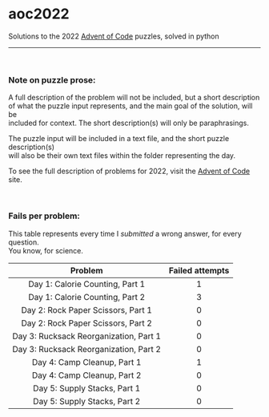 # aoc2022
Solutions to the 2022 [Advent of Code](https://adventofcode.com/) puzzles, solved in python

---
<br>

### Note on puzzle prose:

A full description of the problem will not be included, but a short description <br>
of what the puzzle input represents, and the main goal of the solution, will be <br>
included for context. The short description(s) will only be paraphrasings.<br>

The puzzle input will be included in a text file, and the short puzzle description(s)<br>
will also be their own text files within the folder representing the day.<br>

To see the full description of problems for 2022, visit the [Advent of Code](https://adventofcode.com/2022/) site.

<br>

### Fails per problem:

This table represents every time I _submitted_ a wrong answer, for every question.<br>
You know, for science.

|           **Problem**                  | **Failed attempts** |
|:--------------------------------------:|:-------------------:|
| Day 1: Calorie Counting, Part 1        |          1          |
| Day 1: Calorie Counting, Part 2        |          3          |
| Day 2: Rock Paper Scissors, Part 1     |          0          |
| Day 2: Rock Paper Scissors, Part 2     |          0          |
| Day 3: Rucksack Reorganization, Part 1 |          0          |
| Day 3: Rucksack Reorganization, Part 2 |          0          |
| Day 4: Camp Cleanup, Part 1            |          1          |
| Day 4: Camp Cleanup, Part 2            |          0          |
| Day 5: Supply Stacks, Part 1           |          0          |
| Day 5: Supply Stacks, Part 2           |          0          |